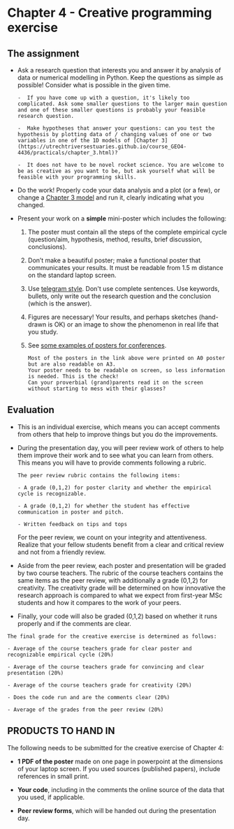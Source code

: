 # **Chapter 4 - Creative programming exercise**

## The assignment

-  Ask a research question that interests you and answer it by analysis of data or numerical modelling in Python. Keep the questions as simple as possible! Consider what is possible in the given time.

	```{note}
	-  If you have come up with a question, it's likely too complicated. Ask some smaller questions to the larger main question and one of these smaller questions is probably your feasible research question.

	-  Make hypotheses that answer your questions: can you test the hypothesis by plotting data of / changing values of one or two variables in one of the 1D models of [Chapter 3](https://utrechtriversestuaries.github.io/course_GEO4-4436/practicals/chapter_3.html)?

	-  It does not have to be novel rocket science. You are welcome to be as creative as you want to be, but ask yourself what will be feasible with your programming skills.
	```

-  Do the work! Properly code your data analysis and a plot (or a few), or change a [Chapter 3 model](https://utrechtriversestuaries.github.io/course_GEO4-4436/practicals/chapter_3.html) and run it, clearly indicating what you changed.

-  Present your work on a **simple** mini-poster which includes the following:

	1. The poster must contain all the steps of the complete empirical cycle (question/aim, hypothesis, method, results, brief discussion, conclusions).

	2. Don’t make a beautiful poster; make a functional poster that communicates your results. It must be readable from 1.5 m distance on the standard laptop screen.

	3. Use [telegram style](https://en.wikipedia.org/wiki/Telegram_style). Don't use complete sentences. Use keywords, bullets, only write out the research question and the conclusion (which is the answer).

	4. Figures are necessary! Your results, and perhaps sketches (hand-drawn is OK) or an image to show the phenomenon in real life that you study.

	5. See [some examples of posters for conferences](https://www.uu.nl/en/organisation/faculty-of-geosciences/research/research-posters#2).

	   ```{note}
	   Most of the posters in the link above were printed on A0 poster but are also readable on A3. 
	   Your poster needs to be readable on screen, so less information is needed. This is the check! 
	   Can your proverbial (grand)parents read it on the screen without starting to mess with their glasses?
	   ```

## Evaluation

-  This is an individual exercise, which means you can accept comments from others that help to improve things but you do the improvements. 

-  During the presentation day, you will peer review work of others to help them improve their work and to see what you can learn from others. This means you will have to provide comments following a rubric. 

   ```{note} 
   The peer review rubric contains the following items: 

   - A grade (0,1,2) for poster clarity and whether the empirical cycle is recognizable.

   - A grade (0,1,2) for whether the student has effective communication in poster and pitch.

   - Written feedback on tips and tops
   ```

   For the peer review, we count on your integrity and attentiveness. Realize that your fellow students benefit from a clear and critical review and not from a friendly review.

-  Aside from the peer review, each poster and presentation will be graded by two course teachers. 
   The rubric of the course teachers contains the same items as the peer review, with additionally a grade (0,1,2) for creativity.
   The creativity grade will be determined on how innovative the research approach is compared to what we expect from first-year MSc students and how it compares to the work of your peers.

-  Finally, your code will also be graded (0,1,2) based on whether it runs properly and if the comments are clear.

```{important} 
The final grade for the creative exercise is determined as follows:

- Average of the course teachers grade for clear poster and recognizable empirical cycle (20%)

- Average of the course teachers grade for convincing and clear presentation (20%)

- Average of the course teachers grade for creativity (20%)

- Does the code run and are the comments clear (20%)

- Average of the grades from the peer review (20%)
```

## **PRODUCTS TO HAND IN**

The following needs to be submitted for the creative exercise of Chapter 4:

- **1 PDF of the poster** made on one page in powerpoint at the dimensions of your laptop screen. If you used sources (published papers), include references in small print.

- **Your code**, including in the comments the online source of the data that you used, if applicable.

- **Peer review forms**, which will be handed out during the presentation day.